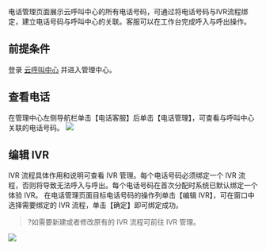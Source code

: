 电话管理页面展示云呼叫中心的所有电话号码，可通过将电话号码与IVR流程绑定，建立电话号码与呼叫中心的关联。客服可以在工作台完成呼入与呼出操作。

## 前提条件
登录 [云呼叫中心](https://tccc.qcloud.com/login) 并进入管理中心。

## 查看电话
在管理中心左侧导航栏单击【电话客服】后单击【电话管理】，可查看与呼叫中心关联的电话号码。
![](https://main.qcloudimg.com/raw/5ff25e12dd7e1519138fe4da195d5014.png)

## 编辑 IVR
IVR 流程具体作用和说明可查看 IVR 管理。每个电话号码必须绑定一个 IVR 流程，否则将导致无法呼入与呼出。每个电话号码在首次分配时系统已默认绑定一个体验 IVR。
在电话管理页面目标电话号码的操作列单击【编辑 IVR】，可在窗口中选择需要绑定的 IVR 流程，单击【确定】即可绑定成功。
>?如需要新建或者修改原有的 IVR 流程可前往 IVR 管理。
>

![](https://main.qcloudimg.com/raw/80abbc118ec5e66896ab295a8df440f4.png)
